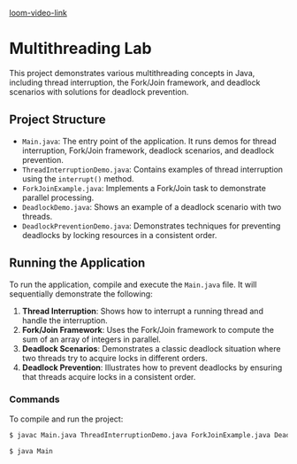 [loom-video-link](https://www.loom.com/share/7ceb1d8cadfe40b4898501448994f477)

# Multithreading Lab

This project demonstrates various multithreading concepts in Java, including thread interruption, the Fork/Join framework, and deadlock scenarios with solutions for deadlock prevention.

## Project Structure

- `Main.java`: The entry point of the application. It runs demos for thread interruption, Fork/Join framework, deadlock scenarios, and deadlock prevention.
- `ThreadInterruptionDemo.java`: Contains examples of thread interruption using the `interrupt()` method.
- `ForkJoinExample.java`: Implements a Fork/Join task to demonstrate parallel processing.
- `DeadlockDemo.java`: Shows an example of a deadlock scenario with two threads.
- `DeadlockPreventionDemo.java`: Demonstrates techniques for preventing deadlocks by locking resources in a consistent order.

## Running the Application

To run the application, compile and execute the `Main.java` file. It will sequentially demonstrate the following:

1. **Thread Interruption**: Shows how to interrupt a running thread and handle the interruption.
2. **Fork/Join Framework**: Uses the Fork/Join framework to compute the sum of an array of integers in parallel.
3. **Deadlock Scenarios**: Demonstrates a classic deadlock situation where two threads try to acquire locks in different orders.
4. **Deadlock Prevention**: Illustrates how to prevent deadlocks by ensuring that threads acquire locks in a consistent order.

### Commands

To compile and run the project:

```sh
$ javac Main.java ThreadInterruptionDemo.java ForkJoinExample.java DeadlockDemo.java DeadlockPreventionDemo.java
```
```sh
$ java Main
```
